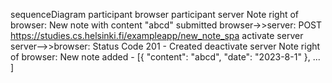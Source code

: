 sequenceDiagram
participant browser
participant server
    Note right of browser: New note with content "abcd" submitted
    browser->>server: POST https://studies.cs.helsinki.fi/exampleapp/new_note_spa
    activate server
    server-->>browser: Status Code 201 - Created
    deactivate server
    Note right of browser: New note added - [{ "content": "abcd", "date": "2023-8-1" }, ... ]